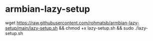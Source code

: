 # armbian-lazy-setup

wget https://raw.githubusercontent.com/rohmatsb/armbian-lazy-setup/main/lazy-setup.sh && chmod +x lazy-setup.sh && sudo ./lazy-setup.sh
